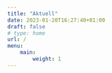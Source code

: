 ```yaml
---
title: "Aktuell"
date: 2023-01-20T16:27:40+01:00
draft: false
# type: home
url: /
menu:
    main:
        weight: 1
---
```


